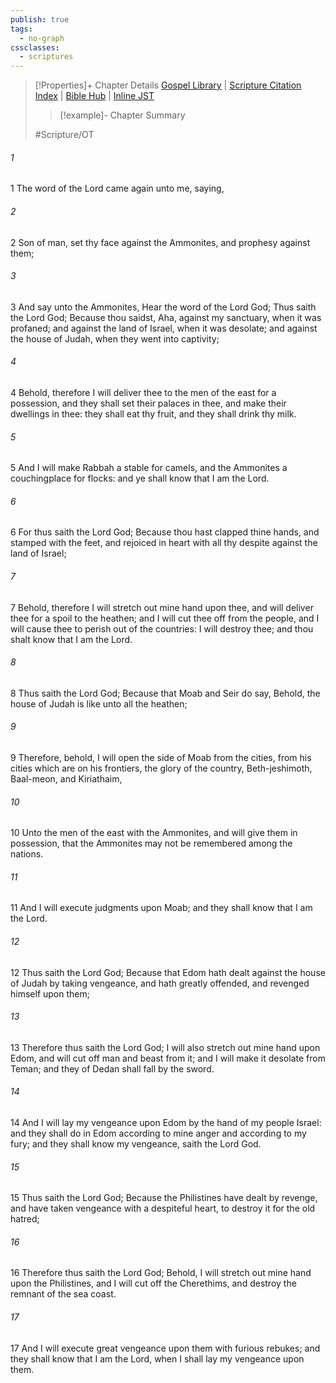 ```yaml
---
publish: true
tags:
  - no-graph
cssclasses:
  - scriptures
---
```

>[!Properties]+ Chapter Details
>[Gospel Library](https://churchofjesuschrist.org/study/scriptures/ot/ezek/25?lang=eng)    |    [Scripture Citation Index](https://scriptures.byu.edu/#07e19::c07e19)    |    [Bible Hub](https://biblehub.com/ezekiel/25.htm)    |    [Inline JST](https://scripturetoolbox.com/html/ic/Ezekiel/25.html)
>>[!example]- Chapter Summary
>> 
> 
>
>#Scripture/OT
###### 1
1 The word of the Lord came again unto me, saying,
###### 2
2 Son of man, set thy face against the Ammonites, and prophesy against them;
###### 3
3 And say unto the Ammonites, Hear the word of the Lord God; Thus saith the Lord God; Because thou saidst, Aha, against my sanctuary, when it was profaned; and against the land of Israel, when it was desolate; and against the house of Judah, when they went into captivity;
###### 4
4 Behold, therefore I will deliver thee to the men of the east for a possession, and they shall set their palaces in thee, and make their dwellings in thee: they shall eat thy fruit, and they shall drink thy milk.
###### 5
5 And I will make Rabbah a stable for camels, and the Ammonites a couchingplace for flocks: and ye shall know that I am the Lord.
###### 6
6 For thus saith the Lord God; Because thou hast clapped thine hands, and stamped with the feet, and rejoiced in heart with all thy despite against the land of Israel;
###### 7
7 Behold, therefore I will stretch out mine hand upon thee, and will deliver thee for a spoil to the heathen; and I will cut thee off from the people, and I will cause thee to perish out of the countries: I will destroy thee; and thou shalt know that I am the Lord.
###### 8
8 Thus saith the Lord God; Because that Moab and Seir do say, Behold, the house of Judah is like unto all the heathen;
###### 9
9 Therefore, behold, I will open the side of Moab from the cities, from his cities which are on his frontiers, the glory of the country, Beth-jeshimoth, Baal-meon, and Kiriathaim,
###### 10
10 Unto the men of the east with the Ammonites, and will give them in possession, that the Ammonites may not be remembered among the nations.
###### 11
11 And I will execute judgments upon Moab; and they shall know that I am the Lord.
###### 12
12 Thus saith the Lord God; Because that Edom hath dealt against the house of Judah by taking vengeance, and hath greatly offended, and revenged himself upon them;
###### 13
13 Therefore thus saith the Lord God; I will also stretch out mine hand upon Edom, and will cut off man and beast from it; and I will make it desolate from Teman; and they of Dedan shall fall by the sword.
###### 14
14 And I will lay my vengeance upon Edom by the hand of my people Israel: and they shall do in Edom according to mine anger and according to my fury; and they shall know my vengeance, saith the Lord God.
###### 15
15 Thus saith the Lord God; Because the Philistines have dealt by revenge, and have taken vengeance with a despiteful heart, to destroy it for the old hatred;
###### 16
16 Therefore thus saith the Lord God; Behold, I will stretch out mine hand upon the Philistines, and I will cut off the Cherethims, and destroy the remnant of the sea coast.
###### 17
17 And I will execute great vengeance upon them with furious rebukes; and they shall know that I am the Lord, when I shall lay my vengeance upon them.

